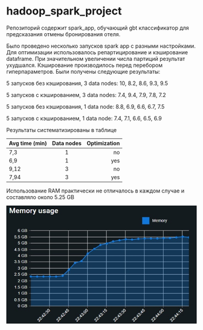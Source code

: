 # hadoop_spark_project

Репозиторий содержит spark_app, обучающий gbt классификатор для предсказания отмены бронирования отеля. 

Было проведено несколько запусков spark app с разными настройками. Для оптимизации использовалось репартицирование и кэширование dataframe. При значительном увеличении числа партиций результат ухудшался. Кэширование производилось перед перебором гиперпараметров. Были получены следующие результаты:

5 запусков без кэширования, 3 data nodes: 10, 8.2, 8.6, 9.3, 9.5

5 запусков с кэшированием, 3 data nodes: 7.4, 9.4, 7.9, 7.8, 7.2

5 запусков без кэширования, 1 data node: 8.8, 6.9, 6.6, 6.7, 7.5

5 запусков с кэшированием, 1 data node: 7.4, 7.1, 6.6, 6.5, 6.9

Результаты систематизированы в таблице

| Avg time (min)       | Data nodes           | Optimization  |
| ------------- |:-------------:| -----:|
| 7,3     | 1 | no |
| 6,9     | 1      |   yes |
| 9,12 | 3      |    no |
| 7,94 | 3      |    yes |

Использование RAM практически не отличалось в каждом случае и составляло около 5.25 GB

![RAM](https://github.com/vfliagin/hadoop_spark_project/blob/main/ram_usage.jpg?raw=true)

